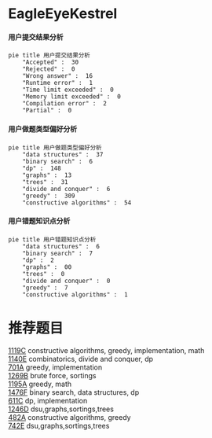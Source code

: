 # EagleEyeKestrel

<!-- tabs:start -->



#### **用户提交结果分析**

```mermaid
pie title 用户提交结果分析
    "Accepted" :  30
    "Rejected" :  0
    "Wrong answer" :  16
    "Runtime error" :  1
    "Time limit exceeded" :  0
    "Memory limit exceeded" :  0
    "Compilation error" :  2
    "Partial" :  0
```

#### **用户做题类型偏好分析**

```mermaid
pie title 用户做题类型偏好分析
    "data structures" :  37
    "binary search" :  6
    "dp" :  148
    "graphs" :  13
    "trees" :  31
    "divide and conquer" :  6
    "greedy" :  309
    "constructive algorithms" :  54
```
#### **用户错题知识点分析**

```mermaid
pie title 用户错题知识点分析
    "data structures" :  6
    "binary search" :  7
    "dp" :  2
    "graphs" :  00
    "trees" :  0
    "divide and conquer" :  0
    "greedy" :  7
    "constructive algorithms" :  1
```



<!-- tabs:end -->
# 推荐题目
[1119C](https://codeforces.com/contest/1119/problem/C)		constructive algorithms,
                        greedy,
                        implementation,
                        math		  
[1140E](https://codeforces.com/contest/1140/problem/E)		combinatorics,
                        divide and conquer,
                        dp		  
[701A](https://codeforces.com/contest/701/problem/A)		greedy,
                        implementation		  
[1269B](https://codeforces.com/contest/1269/problem/B)		brute force,
                        sortings		  
[1195A](https://codeforces.com/contest/1195/problem/A)		greedy,
                        math		  
[1476F](https://codeforces.com/contest/1476/problem/F)		binary search,
                        data structures,
                        dp		  
[611C](https://codeforces.com/contest/611/problem/C)		dp,
                        implementation		  
[1246D](https://codeforces.com/contest/1246/problem/D)		dsu,graphs,sortings,trees		  
[482A](https://codeforces.com/contest/482/problem/A)		constructive algorithms,
                        greedy		  
[742E](https://codeforces.com/contest/742/problem/E)		dsu,graphs,sortings,trees		  
